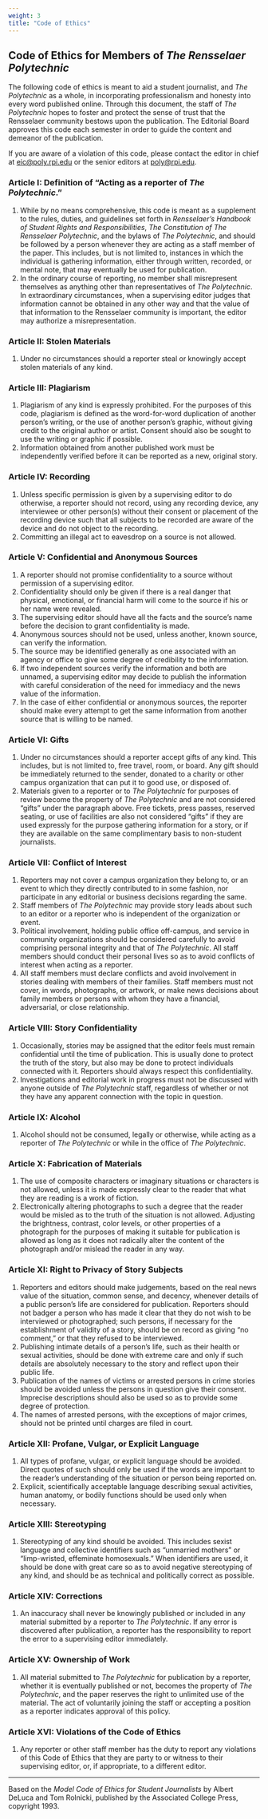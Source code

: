 ```yaml
---
weight: 3
title: "Code of Ethics"
---
```


## Code of Ethics for Members of _The Rensselaer Polytechnic_

The following code of ethics is meant to aid a student journalist, and _The Polytechnic_ as a whole, in incorporating professionalism and honesty into every word published online. Through this document, the staff of _The Polytechnic_ hopes to foster and protect the sense of trust that the Rensselaer community bestows upon the publication. The Editorial Board approves this code each semester in order to guide the content and demeanor of the publication.

If you are aware of a violation of this code, please contact the editor in chief at eic@poly.rpi.edu or the senior editors at poly@rpi.edu.

### Article I: Definition of “Acting as a reporter of _The Polytechnic_.”

1. While by no means comprehensive, this code is meant as a supplement to the rules, duties, and guidelines set forth in  _Rensselaer’s Handbook of Student Rights and Responsibilities_, _The Constitution of The Rensselaer Polytechnic_, and the bylaws of _The Polytechnic_, and should be followed by a person whenever they are acting as a staff member of the paper. This includes, but is not limited to, instances in which the individual is gathering information, either through written, recorded, or mental note, that may eventually be used for publication.
1. In the ordinary course of reporting, no member shall misrepresent themselves as anything other than representatives of _The Polytechnic_. In extraordinary circumstances, when a supervising editor judges that information cannot be obtained in any other way and that the value of that information to the Rensselaer community is important, the editor may authorize a misrepresentation.

### Article II: Stolen Materials
1. Under no circumstances should a reporter steal or knowingly accept stolen materials of any kind.

### Article III: Plagiarism
1. Plagiarism of any kind is expressly prohibited. For the purposes of this code, plagiarism is defined as the word-for-word duplication of another person’s writing, or the use of another person’s graphic, without giving credit to the original author or artist. Consent should also be sought to use the writing or graphic if possible.
1. Information obtained from another published work must be independently verified before it can be reported as a new, original story.

### Article IV: Recording
1. Unless specific permission is given by a supervising editor to do otherwise, a reporter should not record, using any recording device, any interviewee or other person(s) without their consent or placement of the recording device such that all subjects to be recorded are aware of the device and do not object to the recording.
1. Committing an illegal act to eavesdrop on a source is not allowed.

### Article V: Confidential and Anonymous Sources
1. A reporter should not promise confidentiality to a source without permission of a supervising editor.
1. Confidentiality should only be given if there is a real danger that physical, emotional, or financial harm will come to the source if his or her name were revealed.
1. The supervising editor should have all the facts and the source’s name before the decision to grant confidentiality is made.
1. Anonymous sources should not be used, unless another, known source, can verify the information.
1. The source may be identified generally as one associated with an agency or office to give some degree of credibility to the information.
1. If two independent sources verify the information and both are unnamed, a supervising editor may decide to publish the information with careful consideration of the need for immediacy and the news value of the information.
1. In the case of either confidential or anonymous sources, the reporter should make every attempt to get the same information from another source that is willing to be named.

### Article VI: Gifts
1. Under no circumstances should a reporter accept gifts of any kind. This includes, but is not limited to, free travel, room, or board. Any gift should be immediately returned to the sender, donated to a charity or other campus organization that can put it to good use, or disposed of.
1. Materials given to a reporter or to _The Polytechnic_ for purposes of review become the property of _The Polytechnic_ and are not considered “gifts” under the paragraph above. Free tickets, press passes, reserved seating, or use of facilities are also not considered “gifts” if they are used expressly for the purpose gathering information for a story, or if they are available on the same complimentary basis to non-student journalists.

### Article VII: Conflict of Interest
1. Reporters may not cover a campus organization they belong to, or an event to which they directly contributed to in some fashion, nor participate in any editorial or business decisions regarding the same.
1. Staff members of _The Polytechnic_ may provide story leads about such to an editor or a reporter who is independent of the organization or event.
1. Political involvement, holding public office off-campus, and service in community organizations should be considered carefully to avoid comprising personal integrity and that of _The Polytechnic_. All staff members should conduct their personal lives so as to avoid conflicts of interest when acting as a reporter.
1. All staff members must declare conflicts and avoid involvement in stories dealing with members of their families. Staff members must not cover, in words, photographs, or artwork, or make news decisions about family members or persons with whom they have a financial, adversarial, or close relationship.

### Article VIII: Story Confidentiality
1. Occasionally, stories may be assigned that the editor feels must remain confidential until the time of publication. This is usually done to protect the truth of the story, but also may be done to protect individuals connected with it. Reporters should always respect this confidentiality.
1. Investigations and editorial work in progress must not be discussed with anyone outside of _The Polytechnic_ staff, regardless of whether or not they have any apparent connection with the topic in question.

### Article IX: Alcohol
1. Alcohol should not be consumed, legally or otherwise, while acting as a reporter of _The Polytechnic_ or while in the office of _The Polytechnic_.

### Article X: Fabrication of Materials
1. The use of composite characters or imaginary situations or characters is not allowed, unless it is made expressly clear to the reader that what they are reading is a work of fiction.
1. Electronically altering photographs to such a degree that the reader would be misled as to the truth of the situation is not allowed. Adjusting the brightness, contrast, color levels, or other properties of a photograph for the purposes of making it suitable for publication is allowed as long as it does not radically alter the content of the photograph and/or mislead the reader in any way.

### Article XI: Right to Privacy of Story Subjects
1. Reporters and editors should make judgements, based on the real news value of the situation, common sense, and decency, whenever details of a public person’s life are considered for publication. Reporters should not badger a person who has made it clear that they do not wish to be interviewed or photographed; such persons, if necessary for the establishment of validity of a story, should be on record as giving “no comment,” or that they refused to be interviewed.
1. Publishing intimate details of a person’s life, such as their health or sexual activities, should be done with extreme care and only if such details are absolutely necessary to the story and reflect upon their public life.
1. Publication of the names of victims or arrested persons in crime stories should be avoided unless the persons in question give their consent. Imprecise descriptions should also be used so as to provide some degree of protection.
1. The names of arrested persons, with the exceptions of major crimes, should not be printed until charges are filed in court.

### Article XII:  Profane, Vulgar, or Explicit Language
1. All types of profane, vulgar, or explicit language should be avoided. Direct quotes of such should only be used if the words are important to the reader’s understanding of the situation or person being reported on.
1. Explicit, scientifically acceptable language describing sexual activities, human anatomy, or bodily functions should be used only when necessary.

### Article XIII: Stereotyping
1. Stereotyping of any kind should be avoided. This includes sexist language and collective identifiers such as “unmarried mothers” or “limp-wristed, effeminate homosexuals.” When identifiers are used, it should be done with great care so as to avoid negative stereotyping of any kind, and should be as technical and politically correct as possible.

### Article XIV: Corrections
1. An inaccuracy shall never be knowingly published or included in any material submitted by a reporter to _The Polytechnic_. If any error is discovered after publication, a reporter has the responsibility to report the error to a supervising editor immediately.

### Article XV: Ownership of Work
1. All material submitted to _The Polytechnic_ for publication by a reporter, whether it is eventually published or not, becomes the property of _The Polytechnic_, and the paper reserves the right to unlimited use of the material. The act of voluntarily joining the staff or accepting a position as a reporter indicates approval of this policy.

### Article XVI: Violations of the Code of Ethics
1. Any reporter or other staff member has the duty to report any violations of this Code of Ethics that they are party to or witness to their supervising editor, or, if appropriate, to a different editor.

***
Based on the _Model Code of Ethics for Student Journalists_ by Albert DeLuca and Tom Rolnicki, published by the Associated College Press, copyright 1993.